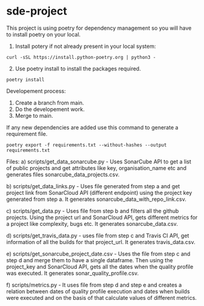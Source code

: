 # sde-project

This project is using poetry for dependency management so you will have to install poetry on your local.

1. Install potery if not already present in your local system:
```
curl -sSL https://install.python-poetry.org | python3 -
```
2. Use poetry install to install the packages required.
```
poetry install  
```

Developement process:
1. Create a branch from main.
2. Do the developement work.
3. Merge to main.


If any new dependencies are added use this command to generate a requirement file.
    
    poetry export -f requirements.txt --without-hashes --output requirements.txt

Files: 
a) scripts/get_data_sonarcube.py - Uses SonarCube API to get a list of public projects and get attributes like key, organisation_name etc and generates files sonarcube_data_projects.csv.

b) scripts/get_data_links.py - Uses file generated from step a and get project link from SonarCloud API (different endpoint) using the project key generated from step a. It generates sonarcube_data_with_repo_link.csv.

c) scripts/get_data.py - Uses file from step b and filters all the github projects. Using the project url and SonarCloud API, gets different metrics for a project like complexity, bugs etc. It generates sonarcube_data.csv.

d) scripts/get_travis_data.py - uses file from step c and Travis CI API, get information of all the builds for that project_url. It generates travis_data.csv.

e) scripts/get_sonarcube_project_date.csv - Uses the file from step c and step d and merge them to have a single dataframe. Then using the project_key and SonarCloud API, gets all the dates when the quality profile was executed. It generates sonar_quality_profile.csv.

f) scripts/metrics.py - It uses file from step d and step e and creates a relation between dates of quality profile execution and dates when builds were executed and on the basis of that calculate values of different metrics.

